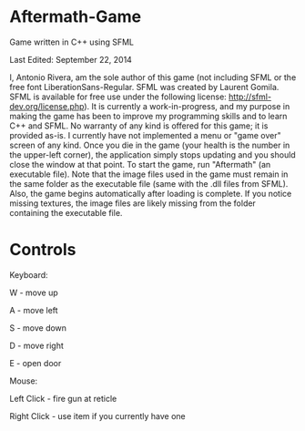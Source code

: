 Aftermath-Game
==============

Game written in C++ using SFML

Last Edited: September 22, 2014

I, Antonio Rivera, am the sole author of this game (not including SFML or the free font LiberationSans-Regular. SFML was created by Laurent Gomila. SFML is available for free use under the following license: http://sfml-dev.org/license.php). It is currently a work-in-progress, and my purpose in making the game has been to improve my programming skills and to learn C++ and SFML. No warranty of any kind is offered for this game; it is provided as-is. I currently have not implemented a menu or "game over" screen of any kind. Once you die in the game (your health is the number in the upper-left corner), the application simply stops updating and you should close the window at that point. To start the game, run "Aftermath" (an executable file). Note that the image files used in the game must remain in the same folder as the executable file (same with the .dll files from SFML). Also, the game begins automatically after loading is complete. If you notice missing textures, the image files are likely missing from the folder containing the executable file.

Controls
========

Keyboard:

W - move up

A - move left

S - move down

D - move right

E - open door

Mouse:

Left Click - fire gun at reticle

Right Click - use item if you currently have one
